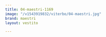 ```yaml
---
title: 04-maestri-1169
image: "/v1543919832/viterbo/04-maestri.jpg"
brand: maestri
layout: vestito

---
```

